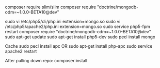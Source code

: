 composer require slim/slim
composer require "doctrine/mongodb-odm=~1.0.0-BETA10@dev"


sudo vi /etc/php5/cli/php.ini
    extension=mongo.so
sudo vi /etc/php5/apache2/php.ini
    extension=mongo.so
sudo service php5-fpm restart
composer require "doctrine/mongodb-odm=~1.0.0-BETA10@dev"
sudo apt-get update
sudo apt-get install php5-dev
sudo pecl install mongo

Cache
sudo pecl install apc OR sudo apt-get install php-apc
sudo service apache2 restart


After pulling down repo:
composer install

